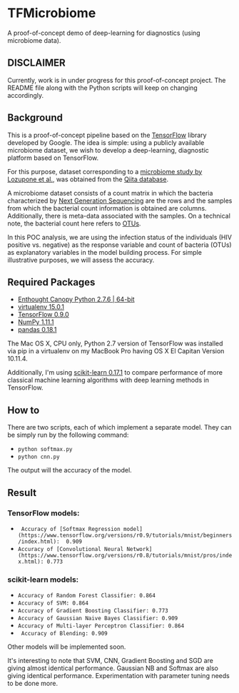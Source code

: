 # TFMicrobiome

A proof-of-concept demo of deep-learning for diagnostics (using microbiome data).

DISCLAIMER
------

Currently, work is in under progress for this proof-of-concept project. The README file along with the Python scripts will keep on changing accordingly. 


Background
------

This is a proof-of-concept pipeline based on the [TensorFlow](https://github.com/tensorflow/tensorflow) library developed by Google. The idea is simple: using a publicly available microbiome dataset, we wish to develop a deep-learning, diagnostic platform based on TensorFlow.
 
For this purpose, dataset corresponding to a [microbiome study by Lozupone et al.](http://www.ncbi.nlm.nih.gov/pubmed/24034618), was obtained from the [Qiita database](https://qiita.ucsd.edu/). 

A microbiome dataset consists of a count matrix in which the bacteria characterized by [Next Generation Sequencing](http://www.illumina.com/technology/next-generation-sequencing.html) are the rows and the samples from which the bacterial count information is obtained are columns. Additionally, there is meta-data associated with the samples. On a technical note, the bacterial count here refers to [OTUs](http://www.drive5.com/usearch/manual/otu_definition.html).
 
In this POC analysis, we are using the infection status of the individuals (HIV positive vs. negative) as the response variable and count of bacteria (OTUs) as explanatory variables in the model building process. For simple illustrative purposes, we will assess the accuracy.

Required Packages
------

- [Enthought Canopy Python 2.7.6 | 64-bit](https://store.enthought.com/downloads/#default)
- [virtualenv 15.0.1](https://virtualenv.pypa.io/en/stable/installation/)
- [TensorFlow 0.9.0](https://www.tensorflow.org/versions/r0.9/get_started/os_setup.html#virtualenv-installation)
- [NumPy 1.11.1](http://www.scipy.org/install.html)
- [pandas 0.18.1](https://pypi.python.org/pypi/pandas/0.18.1/#downloads)

The Mac OS X, CPU only, Python 2.7 version of TensorFlow was installed via pip in a virtualenv on my MacBook Pro having OS X El Capitan Version 10.11.4.

Additionally, I'm using [scikit-learn 0.17.1](http://scikit-learn.org/stable/install.html) to compare performance of more classical machine learning algorithms with deep learning methods in TensorFlow.

How to
------

There are two scripts, each of which implement a separate model. They can be simply run by the following command:

- ```python softmax.py```
- ```python cnn.py```

The output will the accuracy of the model.


Result
------

### TensorFlow models:
- ``` Accuracy of [Softmax Regression model](https://www.tensorflow.org/versions/r0.9/tutorials/mnist/beginners/index.html):  0.909```
- ``` Accuracy of [Convolutional Neural Network](https://www.tensorflow.org/versions/r0.8/tutorials/mnist/pros/index.html): 0.773 ```

### scikit-learn models:
- ``` Accuracy of Random Forest Classifier: 0.864 ```
- ``` Accuracy of SVM: 0.864 ```
- ``` Accuracy of Gradient Boosting Classifier: 0.773 ```
- ``` Accuracy of Gaussian Naive Bayes Classifier: 0.909 ```
- ``` Accuracy of Multi-layer Perceptron Classifier: 0.864 ```
- ``` Accuracy of Blending: 0.909```

Other models will be implemented soon.

It's interesting to note that SVM, CNN, Gradient Boosting and SGD are giving almost identical performance. 
Gaussian NB and Softmax are also giving identical performance.
Experimentation with parameter tuning needs to be done more.
